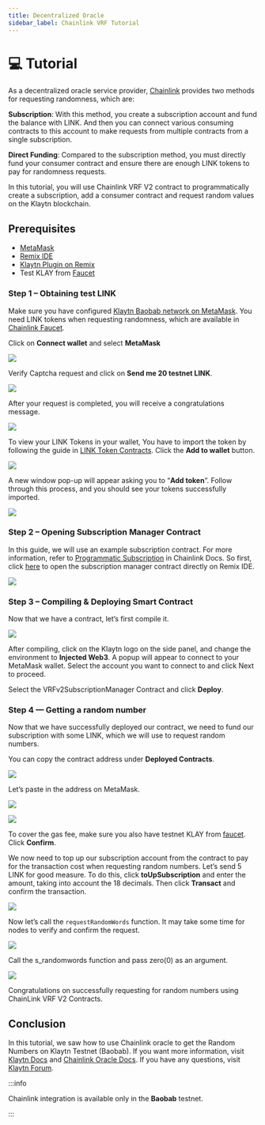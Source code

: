 ```yaml
---
title: Decentralized Oracle
sidebar_label: Chainlink VRF Tutorial
---
```


# 💻 Tutorial <a id="Chainlink VRF Tutorial"></a>

As a decentralized oracle service provider, [Chainlink](https://docs.chain.link/getting-started/conceptual-overview) provides two methods for requesting randomness, which are:

**Subscription**: With this method, you create a subscription account and fund the balance with LINK. And then you can connect various consuming contracts to this account to make requests from multiple contracts from a single subscription.

**Direct Funding**: Compared to the subscription method, you must directly fund your consumer contract and ensure there are enough LINK tokens to pay for randomness requests. 

In this tutorial, you will use Chainlink VRF V2 contract to programmatically create a subscription, add a consumer contract and request random values on the Klaytn blockchain.


## Prerequisites <a id="Prerequisites"></a> 

* [MetaMask](https://metamask.io/download/)
* [Remix IDE](https://remix.ethereum.org/)
* [Klaytn Plugin on Remix](https://klaytn.foundation/using-klaytn-plugin-on-remix/)
* Test KLAY from [Faucet](https://faucet.kaia.io/)

### Step 1 – Obtaining test LINK <a id="Step 1 – Obtaining test LINK"></a>

Make sure you have configured [Klaytn Baobab network on MetaMask](https://docs.klaytn.foundation/dapp/tutorials/connecting-metamask#send-klay). You need LINK tokens when requesting randomness, which are available in [Chainlink Faucet](https://faucets.chain.link/).

Click on **Connect wallet** and select **MetaMask**

![](/images/chainlink/linkConnect.png)

Verify Captcha request and click on **Send me 20 testnet LINK**.

![](/images/chainlink/linkSent.png)

After your request is completed, you will receive a congratulations message.

![](/images/chainlink/linkSentDone.png)


To view your LINK Tokens in your wallet, You have to import the token by following the guide in  [LINK Token Contracts](https://docs.chain.link/resources/link-token-contracts). Click the **Add to wallet** button.

![](/images/chainlink/linkContract.png)

A new window pop-up will appear asking you to “**Add token**”. Follow through this process, and you should see your tokens successfully imported.

![](/images/chainlink/linkSendKlay.png)

### Step 2 – Opening Subscription Manager Contract<a id="Step 2 – Opening Subscription Manager Contract"></a>

In this guide, we will use an example subscription contract. For more information, refer to [Programmatic Subscription](https://docs.chain.link/vrf/v2/subscription/examples/programmatic-subscription) in Chainlink Docs. 
So first, click [here](https://remix.ethereum.org/#url=https://github.com/jiwon-lieb/remix_code/blob/main/klaytn_SubscriptionManager.sol) to open the subscription manager contract directly on Remix IDE.

![](/images/chainlink/linkCopyCode.png)


### Step 3 – Compiling & Deploying Smart Contract <a id="Step 3 – Compiling & Deploying Smart Contract"></a>

Now that we have a contract, let’s first compile it.

![](/images/chainlink/linkCompileContract.png)

After compiling, click on the Klaytn logo on the side panel, and change the environment to **Injected Web3**. A popup will appear to connect to your MetaMask wallet. Select the account you want to connect to and click Next to proceed.

Select the VRFv2SubscriptionManager Contract and click **Deploy**.

### Step 4 — Getting a random number <a id="Step 4 — Getting a random number"></a>

Now that we have successfully deployed our contract, we need to fund our subscription with some LINK, which we will use to request random numbers.

You can copy the contract address under **Deployed Contracts**.

![](/images/chainlink/linkDeployContract.png)

Let’s paste in the address on MetaMask.

![](/images/chainlink/linkSendToContract.png)

![](/images/chainlink/linkPasteCA.png)

To cover the gas fee, make sure you also have testnet KLAY from [faucet](https://baobab.wallet.klaytn.foundation/faucet). Click **Confirm**.


We now need to top up our subscription account from the contract to pay for the transaction cost when requesting random numbers. Let’s send 5 LINK for good measure. To do this, click **toUpSubscription** and enter the amount, taking into account the 18 decimals. Then click **Transact** and confirm the transaction.

![](/images/chainlink/linkTopUp.png)

Now let’s call the `requestRandomWords` function. It may take some time for nodes to verify and confirm the request.

![](/images/chainlink/linkRequestRandom.png)

Call the s_randomwords function and pass zero(0) as an argument.

![](/images/chainlink/linkRandomNumbers.png)

Congratulations on successfully requesting for random numbers using ChainLink VRF V2 Contracts.

## Conclusion
In this tutorial, we saw how to use  Chainlink oracle to get the Random Numbers on Klaytn Testnet (Baobab). If you want more information, visit [Klaytn Docs](https://docs.klaytn.foundation/) and [Chainlink Oracle Docs](https://docs.chain.link/getting-started/conceptual-overview). If you have any questions, visit [Klaytn Forum](https://forum.klaytn.foundation/).


:::info

Chainlink integration is available only in the **Baobab** testnet.

:::